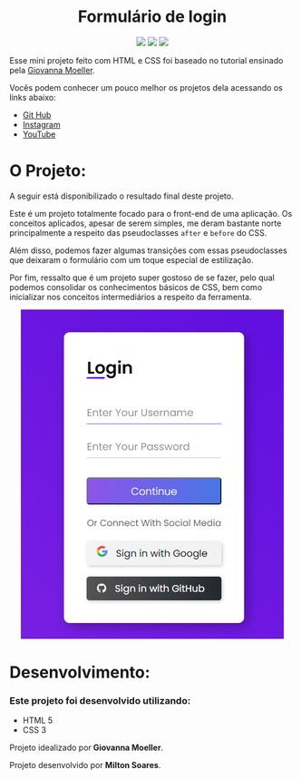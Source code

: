 <div align ="center">
<h1>
  Formulário de login
</h1>
<a hrec="https://www.linkedin.com/in/soaresmilton/" target="_blank">
<img src="https://img.shields.io/badge/linkedin-%230077B5.svg?&style=for-the-badge&logo=linkedin&logoColor=white" /> 
</a>
<a hrec="https://www.youtube.com/channel/UCMsbUh0LDOMQCTBdBXwkFiQ" target="_blank">
<img src="https://img.shields.io/badge/youtube-%23FF0000.svg?&style=for-the-badge&logo=youtube&logoColor=white" />
</a>
<a hrec="https://www.instagram.com/soaresmiltinho/" target="_blank">
<img src="https://img.shields.io/badge/instagram-%23E4405F.svg?&style=for-the-badge&logo=instagram&logoColor=white" />
</a>
</div>

<div>
<p>
Esse mini projeto feito com HTML e CSS foi baseado no tutorial ensinado pela <a href="https://www.linkedin.com/in/giovannamoeller/" target="_blank">Giovanna Moeller</a>.

Vocês podem conhecer um pouco melhor os projetos dela acessando os links abaixo:
<ul>
<li>
<a href="https://github.com/giovannamoeller/login-form-1" target="_blank">Git Hub </a>
</li>
<li>
<a href="https://www.instagram.com/girl.coding/" target="_blank">Instagram </a>
</li>
<li>
<a href="https://www.youtube.com/watch?v=MkXuQ9CcHqU" target="_blank">YouTube </a>
</li>
</ul>
</p>
</div>

# O Projeto:

<p>
A seguir está disponibilizado o resultado final deste projeto.

Este é um projeto totalmente focado para o front-end de uma aplicação. Os conceitos aplicados, apesar de serem simples, me deram bastante norte principalmente a respeito das pseudoclasses `after` e `before` do CSS.

Além disso, podemos fazer algumas transições com essas pseudoclasses que deixaram o formulário com um toque especial de estilização.

Por fim, ressalto que é um projeto super gostoso de se fazer, pelo qual podemos consolidar os conhecimentos básicos de CSS, bem como inicializar nos conceitos intermediários a respeito da ferramenta.

<div align="center">
<img src="assets/images/resultado-final-form.png">
</div>
</p>

# Desenvolvimento:
<h3>
Este projeto foi desenvolvido utilizando:
</h3>

<p>
<ul>
<li> HTML 5
</li>
<li> CSS 3
</li>
</ul>
</p>

<p>

Projeto idealizado por<strong> Giovanna Moeller</strong>.

 </p>
 <p>

Projeto desenvolvido por <strong>Milton Soares</strong>.

</p>
